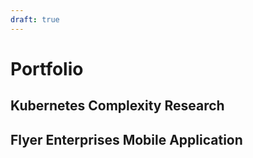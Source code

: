 ```yaml
---
draft: true
---
```

# Portfolio

## Kubernetes Complexity Research

## Flyer Enterprises Mobile Application
